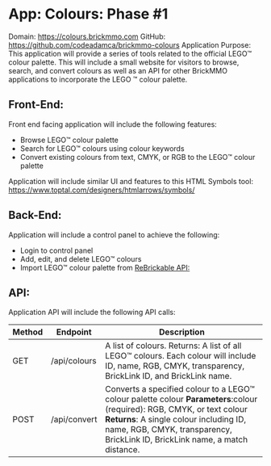 # App: Colours: Phase #1

Domain: https://colours.brickmmo.com
GitHub: https://github.com/codeadamca/brickmmo-colours 
Application Purpose:
This application will provide a series of tools related to the official LEGO™ colour palette. This will include a small website for visitors to browse, search, and convert colours as well as an API for other BrickMMO applications to incorporate the LEGO ™ colour palette.

## Front-End:
Front end facing application will include the following features:

- Browse LEGO™ colour palette
- Search for LEGO™ colours using colour keywords
- Convert existing colours from text, CMYK, or RGB to the LEGO™ colour palette

Application will include similar UI and features to this HTML Symbols tool:
https://www.toptal.com/designers/htmlarrows/symbols/


## Back-End:
Application will include a control panel to achieve the following:

- Login to control panel
- Add, edit, and delete LEGO™ colours
- Import LEGO™ colour palette from [ReBrickable API:](https://rebrickable.com/api/)

## API:
Application API will include the following API calls:

| Method | Endpoint | Description |
| ---------- | --------- | --------- |
| GET | /api/colours | A list of colours. Returns: A list of all LEGO™ colours. Each colour will include ID, name, RGB, CMYK, transparency, BrickLink ID, and BrickLink name. |
| POST | /api/convert | Converts a specified colour to a LEGO™ colour palette colour **Parameters**:colour (required): RGB, CMYK, or text colour **Returns**: A single colour including ID, name, RGB, CMYK, transparency, BrickLink ID, BrickLink name, a match distance.  |